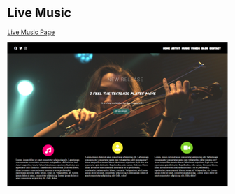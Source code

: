 # Live Music

<a href="https://karamanburak.github.io/Live-Music-Page/" rel="noFollow">Live Music Page</a>

![project](./images/screencapture-127-0-0-1-5501-index-html-2024-01-07-16_22_22.png)
